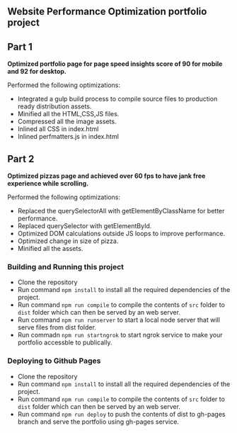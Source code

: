 ## Website Performance Optimization portfolio project

## Part 1

**Optimized portfolio page for page speed insights score of 90 for mobile and 92 for desktop.**

Performed the following optimizations:

  * Integrated a gulp build process to compile source files to production ready distribution assets.
  * Minified all the HTML,CSS,JS files.
  * Compressed all the image assets.
  * Inlined all CSS in index.html
  * Inlined perfmatters.js in index.html

## Part 2

**Optimized pizzas page and achieved over 60 fps to have jank free experience while scrolling.**

Performed the following optimizations:


* Replaced the querySelectorAll with getElementByClassName for better performance.
* Replaced querySelector with getElementById.
* Optimized DOM calculations outside JS loops to improve performance.
* Optimized change in size of pizza.
* Minified all the assets.

### Building and Running this project

* Clone the repository
* Run command `npm install` to install all the required dependencies of the project.
* Run command `npm run compile` to compile the contents of `src` folder to `dist` folder which can then be served by an web server.
* Run command `npm run runserver` to start a local node server that will serve files from dist folder.
* Run commadn `npm run startngrok` to start ngrok service to make your portfolio accessble to publically.

### Deploying to Github Pages

* Clone the repository
* Run command `npm install` to install all the required dependencies of the project.
* Run command `npm run compile` to compile the contents of `src` folder to `dist` folder which can then be served by an web server.
* Run command `npm run deploy` to push the contents of dist to gh-pages branch and serve the portfolio using gh-pages service.


